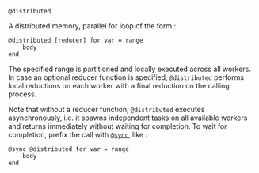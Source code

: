 ```
@distributed
```

A distributed memory, parallel for loop of the form :

```
@distributed [reducer] for var = range
    body
end
```

The specified range is partitioned and locally executed across all workers. In case an optional reducer function is specified, `@distributed` performs local reductions on each worker with a final reduction on the calling process.

Note that without a reducer function, `@distributed` executes asynchronously, i.e. it spawns independent tasks on all available workers and returns immediately without waiting for completion. To wait for completion, prefix the call with [`@sync`](@ref), like :

```
@sync @distributed for var = range
    body
end
```
